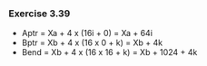 ### Exercise 3.39

- Aptr = Xa + 4 x (16i + 0) = Xa + 64i
- Bptr = Xb + 4 x (16 x 0 + k) = Xb + 4k
- Bend = Xb + 4 x (16 x 16 + k) = Xb + 1024 + 4k

